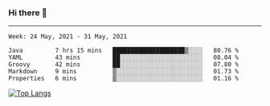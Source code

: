### Hi there 👋
---
<!--START_SECTION:waka-->
```text
Week: 24 May, 2021 - 31 May, 2021

Java         7 hrs 15 mins   ████████████████████▒░░░░   80.76 % 
YAML         43 mins         ██░░░░░░░░░░░░░░░░░░░░░░░   08.04 % 
Groovy       42 mins         ██░░░░░░░░░░░░░░░░░░░░░░░   07.80 % 
Markdown     9 mins          ▒░░░░░░░░░░░░░░░░░░░░░░░░   01.73 % 
Properties   6 mins          ▒░░░░░░░░░░░░░░░░░░░░░░░░   01.16 % 
```
<!--END_SECTION:waka-->

[![Top Langs](https://github-readme-stats.vercel.app/api/top-langs/?username=HyunAh-iia&layout=compact)](https://github.com/anuraghazra/github-readme-stats)
<!--
**HyunAh-iia/HyunAh-iia** is a ✨ _special_ ✨ repository because its `README.md` (this file) appears on your GitHub profile.

Here are some ideas to get you started:

- 🔭 I’m currently working on ...
- 🌱 I’m currently learning ...
- 👯 I’m looking to collaborate on ...
- 🤔 I’m looking for help with ...
- 💬 Ask me about ...
- 📫 How to reach me: ...
- 😄 Pronouns: ...
- ⚡ Fun fact: ...
-->
